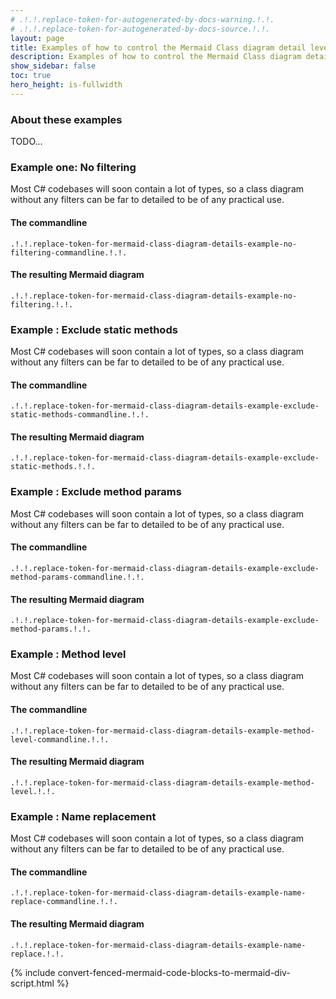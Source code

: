 ```yaml
---
# .!.!.replace-token-for-autogenerated-by-docs-warning.!.!.
# .!.!.replace-token-for-autogenerated-by-docs-source.!.!.
layout: page
title: Examples of how to control the Mermaid Class diagram detail level
description: Examples of how to control the Mermaid Class diagram detail level
show_sidebar: false
toc: true
hero_height: is-fullwidth
---
```

### About these examples
TODO...

### Example one: No filtering
Most C# codebases will soon contain a lot of types, so a class diagram without any filters can be far to detailed to be of any practical use.
#### The commandline
`.!.!.replace-token-for-mermaid-class-diagram-details-example-no-filtering-commandline.!.!.`
#### The resulting Mermaid diagram
```mermaid
.!.!.replace-token-for-mermaid-class-diagram-details-example-no-filtering.!.!.
```
### Example : Exclude static methods
Most C# codebases will soon contain a lot of types, so a class diagram without any filters can be far to detailed to be of any practical use.
#### The commandline
`.!.!.replace-token-for-mermaid-class-diagram-details-example-exclude-static-methods-commandline.!.!.`
#### The resulting Mermaid diagram
```mermaid
.!.!.replace-token-for-mermaid-class-diagram-details-example-exclude-static-methods.!.!.
```
### Example : Exclude method params
Most C# codebases will soon contain a lot of types, so a class diagram without any filters can be far to detailed to be of any practical use.
#### The commandline
`.!.!.replace-token-for-mermaid-class-diagram-details-example-exclude-method-params-commandline.!.!.`
#### The resulting Mermaid diagram
```mermaid
.!.!.replace-token-for-mermaid-class-diagram-details-example-exclude-method-params.!.!.
```
### Example : Method level
Most C# codebases will soon contain a lot of types, so a class diagram without any filters can be far to detailed to be of any practical use.
#### The commandline
`.!.!.replace-token-for-mermaid-class-diagram-details-example-method-level-commandline.!.!.`
#### The resulting Mermaid diagram
```mermaid
.!.!.replace-token-for-mermaid-class-diagram-details-example-method-level.!.!.
```
### Example : Name replacement
Most C# codebases will soon contain a lot of types, so a class diagram without any filters can be far to detailed to be of any practical use.
#### The commandline
`.!.!.replace-token-for-mermaid-class-diagram-details-example-name-replace-commandline.!.!.`
#### The resulting Mermaid diagram
```mermaid
.!.!.replace-token-for-mermaid-class-diagram-details-example-name-replace.!.!.
```

{% include convert-fenced-mermaid-code-blocks-to-mermaid-div-script.html %}
